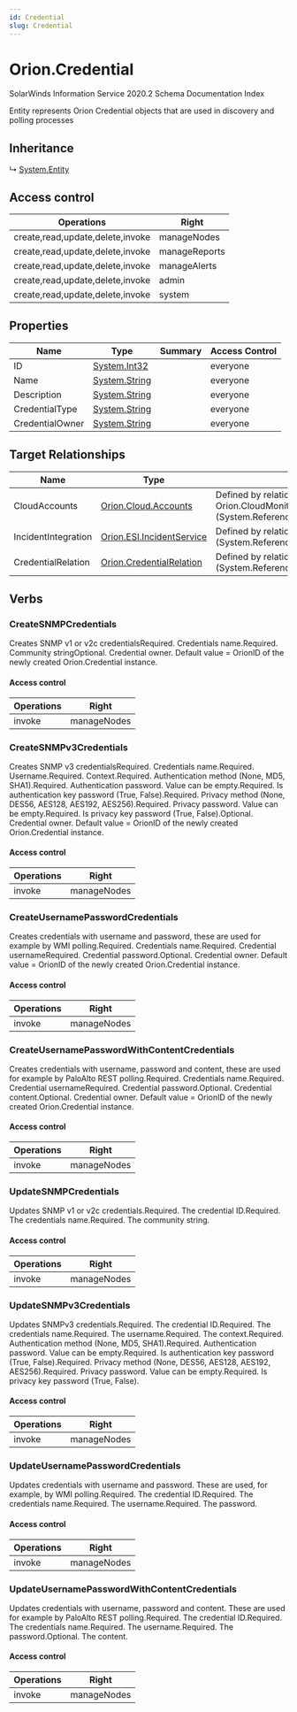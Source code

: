 ```yaml
---
id: Credential
slug: Credential
---
```


# Orion.Credential

SolarWinds Information Service 2020.2 Schema Documentation Index

Entity represents Orion Credential objects that are used in discovery and polling processes

## Inheritance

↳ [System.Entity](./../System/Entity)

## Access control

| Operations | Right |
| ------ | ------ |
| create,read,update,delete,invoke | manageNodes |
| create,read,update,delete,invoke | manageReports |
| create,read,update,delete,invoke | manageAlerts |
| create,read,update,delete,invoke | admin |
| create,read,update,delete,invoke | system |

## Properties

| Name | Type | Summary | Access Control |
| ------ | ------ | ------ | ------ |
| ID | [System.Int32](https://docs.microsoft.com/en-us/dotnet/api/system.int32) |  | everyone |
| Name | [System.String](https://docs.microsoft.com/en-us/dotnet/api/system.string) |  | everyone |
| Description | [System.String](https://docs.microsoft.com/en-us/dotnet/api/system.string) |  | everyone |
| CredentialType | [System.String](https://docs.microsoft.com/en-us/dotnet/api/system.string) |  | everyone |
| CredentialOwner | [System.String](https://docs.microsoft.com/en-us/dotnet/api/system.string) |  | everyone |

## Target Relationships

| Name | Type | Notes |
| ------ | ------ | ------ |
| CloudAccounts | [Orion.Cloud.Accounts](./../Orion.Cloud/Accounts) | Defined by relationship Orion.CloudMonitoring.CloudAccountReferencesCredential (System.Reference) |
| IncidentIntegration | [Orion.ESI.IncidentService](./../Orion.ESI/IncidentService) | Defined by relationship IncidentServiceToOrionCredential (System.Reference) |
| CredentialRelation | [Orion.CredentialRelation](./../Orion/CredentialRelation) | Defined by relationship Orion.CredentialRelationCredential (System.Reference) |

## Verbs

### CreateSNMPCredentials

Creates SNMP v1 or v2c credentialsRequired. Credentials name.Required. Community stringOptional. Credential owner. Default value = OrionID of the newly created Orion.Credential instance.

#### Access control

| Operations | Right |
| ------ | ------ |
| invoke | manageNodes |

### CreateSNMPv3Credentials

Creates SNMP v3 credentialsRequired. Credentials name.Required. Username.Required. Context.Required. Authentication method (None, MD5, SHA1).Required. Authentication password. Value can be empty.Required. Is authentication key password (True, False).Required. Privacy method (None, DES56, AES128, AES192, AES256).Required. Privacy password. Value can be empty.Required. Is privacy key password (True, False).Optional. Credential owner. Default value = OrionID of the newly created Orion.Credential instance.

#### Access control

| Operations | Right |
| ------ | ------ |
| invoke | manageNodes |

### CreateUsernamePasswordCredentials

Creates credentials with username and password, these are used for example by WMI polling.Required. Credentials name.Required. Credential usernameRequired. Credential password.Optional. Credential owner. Default value = OrionID of the newly created Orion.Credential instance.

#### Access control

| Operations | Right |
| ------ | ------ |
| invoke | manageNodes |

### CreateUsernamePasswordWithContentCredentials

Creates credentials with username, password and content, these are used for example by PaloAlto REST polling.Required. Credentials name.Required. Credential usernameRequired. Credential password.Optional. Credential content.Optional. Credential owner. Default value = OrionID of the newly created Orion.Credential instance.

#### Access control

| Operations | Right |
| ------ | ------ |
| invoke | manageNodes |

### UpdateSNMPCredentials

Updates SNMP v1 or v2c credentials.Required. The credential ID.Required. The credentials name.Required. The community string.

#### Access control

| Operations | Right |
| ------ | ------ |
| invoke | manageNodes |

### UpdateSNMPv3Credentials

Updates SNMPv3 credentials.Required. The credential ID.Required. The credentials name.Required. The username.Required. The context.Required. Authentication method (None, MD5, SHA1).Required. Authentication password. Value can be empty.Required. Is authentication key password (True, False).Required. Privacy method (None, DES56, AES128, AES192, AES256).Required. Privacy password. Value can be empty.Required. Is privacy key password (True, False).

#### Access control

| Operations | Right |
| ------ | ------ |
| invoke | manageNodes |

### UpdateUsernamePasswordCredentials

Updates credentials with username and password. These are used, for example, by WMI polling.Required. The credential ID.Required. The credentials name.Required. The username.Required. The password.

#### Access control

| Operations | Right |
| ------ | ------ |
| invoke | manageNodes |

### UpdateUsernamePasswordWithContentCredentials

Updates credentials with username, password and content. These are used for example by PaloAlto REST polling.Required. The credential ID.Required. The credentials name.Required. The username.Required. The password.Optional. The content.

#### Access control

| Operations | Right |
| ------ | ------ |
| invoke | manageNodes |

